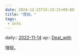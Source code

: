 ```yaml
---
date: 2024-12-21T15:23:21+09:00
title: "理屈。"
tags:
 - Info
---
```


daily:: [2022-11-14](Daily_Note/2022-11-14.md)
up:: [Deal_with](../Bar/Novel/Topics/Deal_with.md)

理屈。